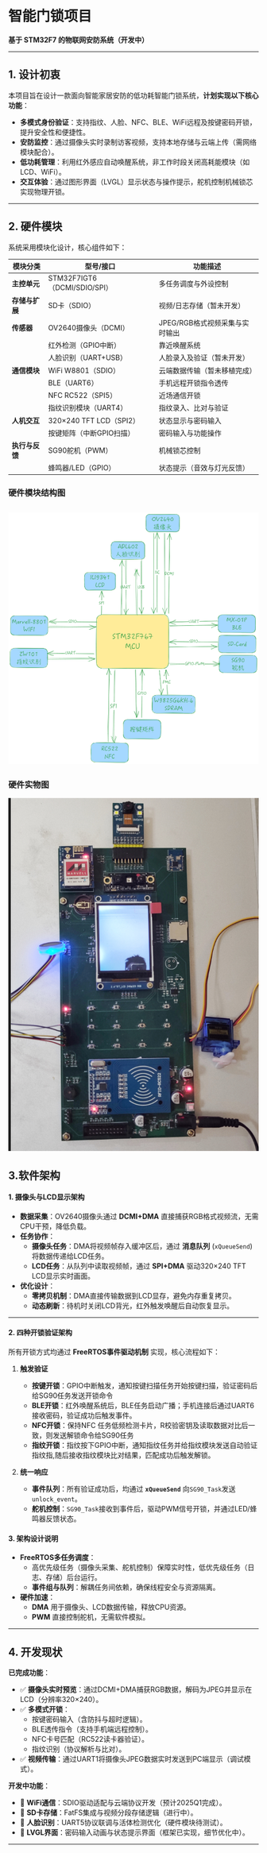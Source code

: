 # 智能门锁项目

**基于 STM32F7 的物联网安防系统（开发中）**  

---

## 1. 设计初衷

本项目旨在设计一款面向智能家居安防的低功耗智能门锁系统，**计划实现以下核心功能**：  

- **多模式身份验证**：支持指纹、人脸、NFC、BLE、WiFi远程及按键密码开锁，提升安全性和便捷性。  
- **安防监控**：通过摄像头实时录制访客视频，支持本地存储与云端上传（需网络模块配合）。  
- **低功耗管理**：利用红外感应自动唤醒系统，非工作时段关闭高耗能模块（如LCD、WiFi）。  
- **交互体验**：通过图形界面（LVGL）显示状态与操作提示，舵机控制机械锁芯实现物理开锁。  

---

## 2. 硬件模块

系统采用模块化设计，核心组件如下：  

| **模块分类**  | **型号/接口**                  | **功能描述**            |
| --------- | -------------------------- | ------------------- |
| **主控单元**  | STM32F7IGT6（DCMI/SDIO/SPI） | 多任务调度与外设控制          |
| **存储与扩展** | SD卡（SDIO）                  | 视频/日志存储（暂未开发）       |
| **传感器**   | OV2640摄像头（DCMI）            | JPEG/RGB格式视频采集与实时输出 |
|           | 红外检测（GPIO中断）               | 靠近唤醒系统              |
|           | 人脸识别（UART+USB）             | 人脸录入及验证（暂未开发）       |
| **通信模块**  | WiFi W8801（SDIO）           | 云端数据传输（暂未移植完成）      |
|           | BLE（UART6）                 | 手机远程开锁指令透传          |
|           | NFC RC522（SPI5）            | 近场通信开锁              |
|           | 指纹识别模块（UART4）              | 指纹录入、比对与验证          |
| **人机交互**  | 320×240 TFT LCD（SPI2）      | 状态显示与密码输入           |
|           | 按键矩阵（中断GPIO扫描）             | 密码输入与功能操作           |
| **执行与反馈** | SG90舵机（PWM）                | 机械锁芯控制              |
|           | 蜂鸣器/LED（GPIO）              | 状态提示（音效与灯光反馈）       |

### 硬件模块结构图

![](assets/images/Pasted%20image%2020250304021235.png)
---

### 硬件实物图

![](assets/images/Pasted%20image%2020250312172925.png)

## 3.软件架构

#### 1. 摄像头与LCD显示架构

- **数据采集**：OV2640摄像头通过 **DCMI+DMA** 直接捕获RGB格式视频流，无需CPU干预，降低负载。  
- **任务协作**：  
  - **摄像头任务**：DMA将视频帧存入缓冲区后，通过 **消息队列** (`xQueueSend`) 将数据传递给LCD任务。  
  - **LCD任务**：从队列中读取视频帧，通过 **SPI+DMA** 驱动320×240 TFT LCD显示实时画面。  
- **优化设计**：  
  - **零拷贝机制**：DMA直接传输数据到LCD显存，避免内存重复拷贝。  
  - **动态刷新**：待机时关闭LCD背光，红外触发唤醒后自动恢复显示。

---

#### 2. 四种开锁验证架构

所有开锁方式均通过 **FreeRTOS事件驱动机制** 实现，核心流程如下：  

1. **触发验证**  
   
   - **按键开锁**：GPIO中断触发，通知按键扫描任务开始按键扫描，验证密码后给SG90任务发送开锁命令
   - **BLE开锁**：红外唤醒系统后，BLE任务启动广播；手机连接后通过UART6接收密码，验证成功后触发事件。  
   - **NFC开锁**：保持NFC 任务低频检测卡片，R校验密钥及读取数据对比后一致，则发送解锁命令给SG90任务  
   - **指纹开锁**：指纹按下GPIO中断，通知指纹任务并给指纹模块发送自动验证指纹指,随后接收指纹模块比对结果，匹配成功后触发解锁。  

2. **统一响应**  
   
   - **事件队列**：所有验证成功后，均通过 **`xQueueSend`** 向`SG90_Task`发送`unlock_event`。  
   - **舵机控制**：`SG90_Task`接收到事件后，驱动PWM信号开锁，并通过LED/蜂鸣器反馈状态。  

#### 3. 架构设计说明

- **FreeRTOS多任务调度**：  
  - 高优先级任务（摄像头采集、舵机控制）保障实时性，低优先级任务（日志、存储）后台运行。  
  - **事件组与队列**：解耦任务间依赖，确保线程安全与资源隔离。  
- **硬件加速**：  
  - **DMA** 用于摄像头、LCD数据传输，释放CPU资源。  
  - **PWM** 直接控制舵机，无需软件模拟。  

---

## 4. 开发现状

**已完成功能**：  

- ✅ **摄像头实时预览**：通过DCMI+DMA捕获RGB数据，解码为JPEG并显示在LCD（分辨率320×240）。  
- ✅ **多模式开锁**：  
  - 按键密码输入（含防抖与超时逻辑）。  
  - BLE透传指令（支持手机端远程控制）。  
  - NFC卡号匹配（RC522读卡器验证）。  
  - 指纹识别（协议解析与比对）。  
- ✅ **视频传输**：通过UART1将摄像头JPEG数据实时发送到PC端显示（调试模式）。   

**开发中功能**：  

- 🚧 **WiFi通信**：SDIO驱动适配与云端协议开发（预计2025Q1完成）。  
- 🚧 **SD卡存储**：FatFS集成与视频分段存储逻辑（进行中）。  
- 🚧 **人脸识别**：UART5协议联调与活体检测优化（硬件模块待测试）。  
- 🚧 **LVGL界面**：密码输入动画与状态提示界面（框架已实现，细节优化中）。  

---